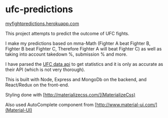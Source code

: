 # ufc-predictions

[myfightpredictions.herokuapp.com](http://myfightpredictions.herokuapp.com)

This project attempts to predict the outcome of UFC fights. 

I make my predictions based on mma-Math 
(Fighter A beat Fighter B, Fighter B beat Fighter C, Therefore Fighter A will beat Fighter C)
as well as taking into account takedown %, submission  % and more. 

I have parsed the [UFC data api](http://ufc-data-api.ufc.com/api/v3/iphone) to get statistics and it is only as accurate as their API (which is not very thorough).

This is built with Node, Express and MongoDb on the backend, and React/Redux on the front-end. 

Styling done with [http://materializecss.com/](MaterializeCss)

Also used AutoComplete component from [http://www.material-ui.com/](Material-UI)


